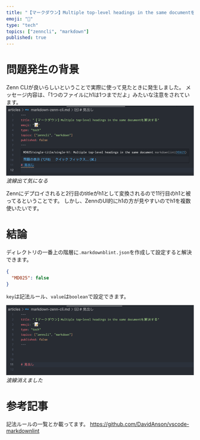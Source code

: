 ```yaml
---
title: "【マークダウン】Multiple top-level headings in the same documentを解決する"
emoji: "📝"
type: "tech"
topics: ["zenncli", "markdown"]
published: true
---
```


# 問題発生の背景

Zenn CLIが良いらしいということで実際に使って見たときに発生しました。
メッセージ内容は、「1つのファイルにh1は1つまでだよ」みたいな注意をされています。
![波線出て気になる](/images/markdown-zenn-cli/warning.png)
_波線出て気になる_

Zennにデプロイされると2行目のtitleがh1として変換されるので11行目のh1と被ってるということです。
しかし、ZennのUI的にh1の方が見やすいのでh1を複数使いたいです。

# 結論

ディレクトリの一番上の階層に`.markdownblint.json`を作成して設定すると解決できます。

```json:.markdownlint.json
{
  "MD025": false
}
```

`key`は記法ルール、`value`は`boolean`で設定できます。

![波線消えました](/images/markdown-zenn-cli/normal.png)
_波線消えました_

# 参考記事

記法ルールの一覧とか載ってます。
https://github.com/DavidAnson/vscode-markdownlint
